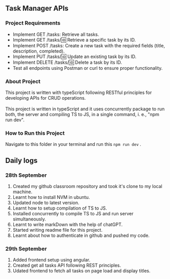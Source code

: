 ## Task Manager APIs

### Project Requirements

- Implement GET /tasks: Retrieve all tasks.
- Implement GET /tasks/:id: Retrieve a specific task by its ID.
- Implement POST /tasks: Create a new task with the required fields (title, description, completed).
- Implement PUT /tasks/:id: Update an existing task by its ID.
- Implement DELETE /tasks/:id: Delete a task by its ID.
- Test all endpoints using Postman or curl to ensure proper functionality.

### About Project

This project is written with typeScript following RESTful principles for developing APIs for CRUD operations. <br> <br>
This project is written in typeScript and it uses concurrently package to run both, the server and compiling TS to JS, in a single command, i. e., "npm run dev".

### How to Run this Project

Navigate to this folder in your terminal and run this `npm run dev` .

## Daily logs

### 28th September

1. Created my github classroom repository and took it's clone to my local machine.
2. Learnt how to install NVM in ubuntu.
3. Updated node to latest version.
4. Learnt how to setup compilation of TS to JS.
5. Installed concurrently to compile TS to JS and run server simultaneously.
6. Learnt to write markDown with the help of chatGPT.
7. Started writing readme file for this project.
8. Learnt about how to authenticate in github and pushed my code.

### 29th September

1. Added frontend setup using angular.
2. Created get all tasks API following REST principles.
3. Udated frontend to fetch all tasks on page load and display titles.
